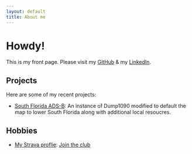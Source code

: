 ```yaml
---
layout: default
title: About me
---
```


# Howdy!

This is my front page. Please visit my [GitHub](https://github.com/Chillwave) & my [LinkedIn](https://www.linkedin.com/in/brandon-valdivia-online/).


## Projects

Here are some of my recent projects:

- [South Florida ADS-B](http://119xx.valdi-via.com:35565/): An instance of Dump1090 modified to default the map to lower South Florida along with additional local resoucres.

## Hobbies

- [My Strava proflie](https://www.strava.com/athletes/91396038): [Join the club](https://www.strava.com/clubs/RunFree305)
